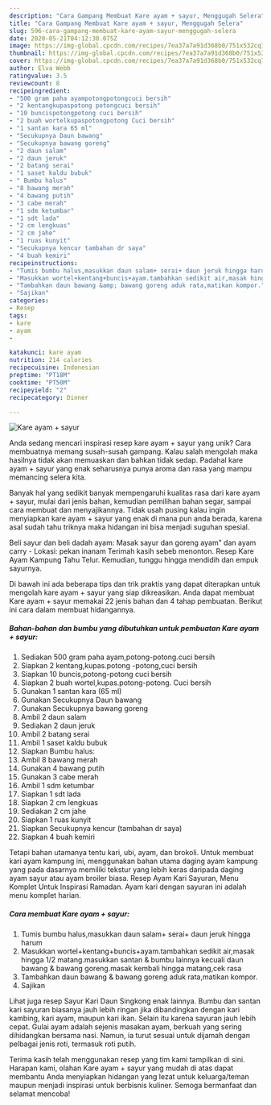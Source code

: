 ```yaml
---
description: "Cara Gampang Membuat Kare ayam + sayur, Menggugah Selera"
title: "Cara Gampang Membuat Kare ayam + sayur, Menggugah Selera"
slug: 596-cara-gampang-membuat-kare-ayam-sayur-menggugah-selera
date: 2020-05-21T04:12:30.075Z
image: https://img-global.cpcdn.com/recipes/7ea37a7a91d368b0/751x532cq70/kare-ayam-sayur-foto-resep-utama.jpg
thumbnail: https://img-global.cpcdn.com/recipes/7ea37a7a91d368b0/751x532cq70/kare-ayam-sayur-foto-resep-utama.jpg
cover: https://img-global.cpcdn.com/recipes/7ea37a7a91d368b0/751x532cq70/kare-ayam-sayur-foto-resep-utama.jpg
author: Elva Webb
ratingvalue: 3.5
reviewcount: 8
recipeingredient:
- "500 gram paha ayampotongpotongcuci bersih"
- "2 kentangkupaspotong potongcuci bersih"
- "10 buncispotongpotong cuci bersih"
- "2 buah wortelkupaspotongpotong Cuci bersih"
- "1 santan kara 65 ml"
- "Secukupnya Daun bawang"
- "Secukupnya bawang goreng"
- "2 daun salam"
- "2 daun jeruk"
- "2 batang serai"
- "1 saset kaldu bubuk"
- " Bumbu halus"
- "8 bawang merah"
- "4 bawang putih"
- "3 cabe merah"
- "1 sdm ketumbar"
- "1 sdt lada"
- "2 cm lengkuas"
- "2 cm jahe"
- "1 ruas kunyit"
- "Secukupnya kencur tambahan dr saya"
- "4 buah kemiri"
recipeinstructions:
- "Tumis bumbu halus,masukkan daun salam+ serai+ daun jeruk hingga harum"
- "Masukkan wortel+kentang+buncis+ayam.tambahkan sedikit air,masak hingga 1/2 matang.masukkan santan &amp; bumbu lainnya kecuali daun bawang &amp; bawang goreng.masak kembali hingga matang,cek rasa"
- "Tambahkan daun bawang &amp; bawang goreng aduk rata,matikan kompor."
- "Sajikan"
categories:
- Resep
tags:
- kare
- ayam
- 

katakunci: kare ayam  
nutrition: 214 calories
recipecuisine: Indonesian
preptime: "PT18M"
cooktime: "PT50M"
recipeyield: "2"
recipecategory: Dinner

---
```



![Kare ayam + sayur](https://img-global.cpcdn.com/recipes/7ea37a7a91d368b0/751x532cq70/kare-ayam-sayur-foto-resep-utama.jpg)

Anda sedang mencari inspirasi resep kare ayam + sayur yang unik? Cara membuatnya memang susah-susah gampang. Kalau salah mengolah maka hasilnya tidak akan memuaskan dan bahkan tidak sedap. Padahal kare ayam + sayur yang enak seharusnya punya aroma dan rasa yang mampu memancing selera kita.

Banyak hal yang sedikit banyak mempengaruhi kualitas rasa dari kare ayam + sayur, mulai dari jenis bahan, kemudian pemilihan bahan segar, sampai cara membuat dan menyajikannya. Tidak usah pusing kalau ingin menyiapkan kare ayam + sayur yang enak di mana pun anda berada, karena asal sudah tahu triknya maka hidangan ini bisa menjadi suguhan spesial.

Beli sayur dan beli dadah ayam: Masak sayur dan goreng ayam&#34; dan ayam carry - Lokasi: pekan inanam Terimah kasih sebeb menonton. Resep Kare Ayam Kampung Tahu Telur. Kemudian, tunggu hingga mendidih dan empuk sayurnya.


Di bawah ini ada beberapa tips dan trik praktis yang dapat diterapkan untuk mengolah kare ayam + sayur yang siap dikreasikan. Anda dapat membuat Kare ayam + sayur memakai 22 jenis bahan dan 4 tahap pembuatan. Berikut ini cara dalam membuat hidangannya.

<!--inarticleads1-->

##### Bahan-bahan dan bumbu yang dibutuhkan untuk pembuatan Kare ayam + sayur:

1. Sediakan 500 gram paha ayam,potong-potong.cuci bersih
1. Siapkan 2 kentang,kupas.potong -potong,cuci bersih
1. Siapkan 10 buncis,potong-potong cuci bersih
1. Siapkan 2 buah wortel,kupas.potong-potong. Cuci bersih
1. Gunakan 1 santan kara (65 ml)
1. Gunakan Secukupnya Daun bawang
1. Gunakan Secukupnya bawang goreng
1. Ambil 2 daun salam
1. Sediakan 2 daun jeruk
1. Ambil 2 batang serai
1. Ambil 1 saset kaldu bubuk
1. Siapkan  Bumbu halus:
1. Ambil 8 bawang merah
1. Gunakan 4 bawang putih
1. Gunakan 3 cabe merah
1. Ambil 1 sdm ketumbar
1. Siapkan 1 sdt lada
1. Siapkan 2 cm lengkuas
1. Sediakan 2 cm jahe
1. Siapkan 1 ruas kunyit
1. Siapkan Secukupnya kencur (tambahan dr saya)
1. Siapkan 4 buah kemiri


Tetapi bahan utamanya tentu kari, ubi, ayam, dan brokoli. Untuk membuat kari ayam kampung ini, menggunakan bahan utama daging ayam kampung yang pada dasarnya memiliki tekstur yang lebih keras daripada daging ayam sayur atau ayam broiler biasa. Resep Ayam Kari Sayuran, Menu Komplet Untuk Inspirasi Ramadan. Ayam kari dengan sayuran ini adalah menu komplet harian. 

<!--inarticleads2-->

##### Cara membuat Kare ayam + sayur:

1. Tumis bumbu halus,masukkan daun salam+ serai+ daun jeruk hingga harum
1. Masukkan wortel+kentang+buncis+ayam.tambahkan sedikit air,masak hingga 1/2 matang.masukkan santan &amp; bumbu lainnya kecuali daun bawang &amp; bawang goreng.masak kembali hingga matang,cek rasa
1. Tambahkan daun bawang &amp; bawang goreng aduk rata,matikan kompor.
1. Sajikan


Lihat juga resep Sayur Kari Daun Singkong enak lainnya. Bumbu dan santan kari sayuran biasanya jauh lebih ringan jika dibandingkan dengan kari kambing, kari ayam, maupun kari ikan. Selain itu karena sayuran jauh lebih cepat. Gulai ayam adalah sejenis masakan ayam, berkuah yang sering dihidangkan bersama nasi. Namun, ia turut sesuai untuk dijamah dengan pelbagai jenis roti, termasuk roti putih. 

Terima kasih telah menggunakan resep yang tim kami tampilkan di sini. Harapan kami, olahan Kare ayam + sayur yang mudah di atas dapat membantu Anda menyiapkan hidangan yang lezat untuk keluarga/teman maupun menjadi inspirasi untuk berbisnis kuliner. Semoga bermanfaat dan selamat mencoba!
